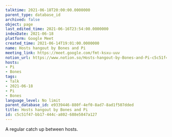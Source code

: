 ```yaml
---
talktime: 2021-06-18T20:00:00.0000000
parent_type: database_id
archived: false
object: page
last_edited_time: 2021-06-16T23:54:00.0000000
indexDate: 2021-06-18
platform: Google Meet
created_time: 2021-06-14T19:01:00.0000000
name: Hosts hangout by Bones and Pi
meeting_link: https://meet.google.com/fmt-ksxu-uuv
notion_url: https://www.notion.so/Hosts-hangout-by-Bones-and-Pi-c5c51f47bb17444ca802688e5847a127
hosts:
- Pi
- Bones
tags:
- Talk
- 2021-06-18
- Pi
- Bones
language_level: No limit
parent_database_id: e9339446-880f-4ef0-8ad7-8ad1f507dded
title: Hosts hangout by Bones and Pi
id: c5c51f47-bb17-444c-a802-688e5847a127
---
```


A regular catch up between hosts.


